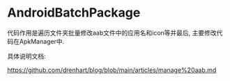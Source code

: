 # AndroidBatchPackage

代码作用是遍历文件夹批量修改aab文件中的应用名和icon等并最后, 主要修改代码在ApkManager中.

具体说明文档:

https://github.com/drenhart/blog/blob/main/articles/manage%20aab.md

